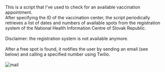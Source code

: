 This is a script that I've used to check for an available vaccination appointment. <br>
After specifying the ID of the vaccination center, the script periodically retrieves a list of dates and numbers of available spots from the registration system of the National Health Information Centre of Slovak Republic.
<br>
<br>
Disclaimer: the registration system is not available anymore.
<br>
<br>
After a free spot is found, it notifies the user by sending an email (see below) and calling a specified number using Twilio.
<br>
<br>
![mail](https://github.com/comrade-napoleon/notification-bot/assets/44015502/8a3b4f72-f62f-44f6-ba1a-e4c7119ef8e8)
